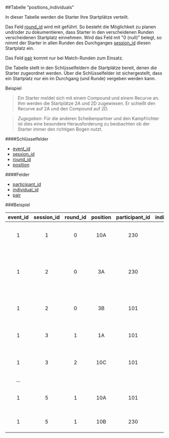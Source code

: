 ##Tabelle ”positions_individuals”

In dieser Tabelle werden die Starter Ihre Startplätze verteilt. 

Das Feld [round_id] wird mit geführt. So besteht die Möglichkeit zu planen und/oder zu dokumentieren, dass Starter in den verscheidenen Runden verscheidenen Startplatz einnehmen. Wird das Feld mit "0 (null)" belegt, so nimmt der Starter in allen Runden des Durchganges [session_id] diesen Startplatz ein.

Das Feld [pair] kommt nur bei Match-Runden zum Einsatz.

Die Tabelle stellt in den Schlüsselfeldern die Startplätze bereit, denen die Starter zugeordnet werden. Über die Schlüsselfelder ist sichergestellt, dass ein Startplatz nur ein im Durchgang (und Runde) vergeben werden kann.

Beispiel

> Ein Starter meldet sich mit einem Compound und einem Recurve an. Ihm werden die Startplätze 2A und 2D zugewiesen. Er schießt den Recurve auf 2A und den Compound auf 2D.

> *Zugegeben:* Für die anderen Scheibenpartner und den Kampfrichter ist dies eine besondere Herausforderung zu beobachten ob der Starter immer den richtigen Bogen nutzt.

####Schlüsselfelder
* [event_id]
* [session_id]
* [round_id]
* [position]

####Felder
* [participant_id]
* [individual_id]
* [pair]

###Beispiel

event_id|session_id|round_id|position|participant_id|individual_id|pair|Beschreibung
:------:|:--------:|:------:|:------:|:------------:|:-----------:|:--:|:-----------
1|1|0|10A|230|1|0|Starter 230.1 hat in beiden Runde im ersten Durchgang Startplatz 10A
1|2|0|3A|230|2|0|Der gleiche Starter tritt im zweiten Durchgang mit einem anderen Bogen an erhält die Startnummer 123.2 und hat Startplatz 3A
1|2|0|3B|101|1|0|Neben ihm steht Starter 101.1 der nur in einer Kategorie startet
1|3|1|1A|101|1|0|Starter 101.1 steht in der ersten Runde im dritten Druchgang auf Platz 1A
1|3|2|10C|101|1|0|in der zweiten Runde wechselelt er nach 10C *(warum auch immer)*
...|
1|5|1|10A|101|1|1|Starter "101.1" steht in der Ausschreidungsrunde auf Platz 10A und
1|5|1|10B|230|2|1|schießt gegen "230.2" der Auf Platz 10B steht.


[results_individuals]: kapitel_05_01.md
[pair]: kapitel_07_p.md#pair
[participant_id]: kapitel_07_p.md#participant_id
[individual_id]: kapitel_07_i.md#individual_id
[event_id]: kapitel_07_e.md#event_id
[session_id]: kapitel_07_s.md#session_id
[round_id]: kapitel_07_r.md#round_id
[position]: kapitel_07_p.md#position
